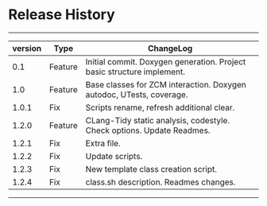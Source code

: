 # Release History

---

| version | Type    | ChangeLog                                                             |
|---------|---------|-----------------------------------------------------------------------|
| 0.1     | Feature | Initial commit. Doxygen generation. Project basic structure implement.|
| 1.0     | Feature | Base classes for ZCM interaction. Doxygen autodoc, UTests, coverage.  |
| 1.0.1   | Fix	    | Scripts rename, refresh additional clear.				    |
| 1.2.0   | Feature | CLang-Tidy static analysis, codestyle. Check options. Update Readmes. |
| 1.2.1   | Fix     | Extra file.							    |
| 1.2.2	  | Fix     | Update scripts.                                                       |
| 1.2.3   | Fix     | New template class creation script.				    |
| 1.2.4   | Fix	    | class.sh description. Readmes changes.				    |

---
